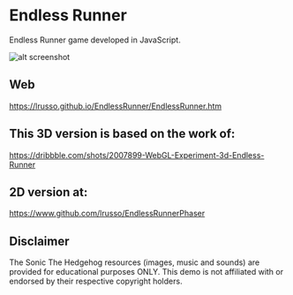 # Endless Runner

Endless Runner game developed in JavaScript.

![alt screenshot](https://raw.githubusercontent.com/lrusso/EndlessRunner/master/EndlessRunner.png)

## Web

https://lrusso.github.io/EndlessRunner/EndlessRunner.htm

## This 3D version is based on the work of:

https://dribbble.com/shots/2007899-WebGL-Experiment-3d-Endless-Runner

## 2D version at:

https://www.github.com/lrusso/EndlessRunnerPhaser

## Disclaimer

The Sonic The Hedgehog resources (images, music and sounds) are provided for educational purposes ONLY. This demo is not affiliated with or endorsed by their respective copyright holders.
